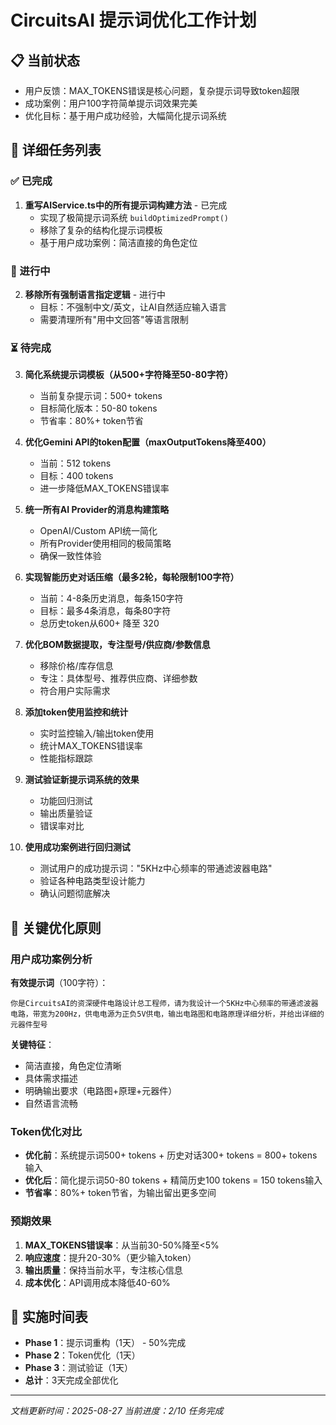 # CircuitsAI 提示词优化工作计划

## 📋 当前状态
- 用户反馈：MAX_TOKENS错误是核心问题，复杂提示词导致token超限
- 成功案例：用户100字符简单提示词效果完美
- 优化目标：基于用户成功经验，大幅简化提示词系统

## 🎯 详细任务列表

### ✅ 已完成
1. **重写AIService.ts中的所有提示词构建方法** - 已完成
   - 实现了极简提示词系统 `buildOptimizedPrompt()`
   - 移除了复杂的结构化提示词模板
   - 基于用户成功案例：简洁直接的角色定位

### 🔄 进行中
2. **移除所有强制语言指定逻辑** - 进行中
   - 目标：不强制中文/英文，让AI自然适应输入语言
   - 需要清理所有"用中文回答"等语言限制

### ⏳ 待完成
3. **简化系统提示词模板（从500+字符降至50-80字符）**
   - 当前复杂提示词：500+ tokens
   - 目标简化版本：50-80 tokens
   - 节省率：80%+ token节省

4. **优化Gemini API的token配置（maxOutputTokens降至400）**
   - 当前：512 tokens
   - 目标：400 tokens
   - 进一步降低MAX_TOKENS错误率

5. **统一所有AI Provider的消息构建策略**
   - OpenAI/Custom API统一简化
   - 所有Provider使用相同的极简策略
   - 确保一致性体验

6. **实现智能历史对话压缩（最多2轮，每轮限制100字符）**
   - 当前：4-8条历史消息，每条150字符
   - 目标：最多4条消息，每条80字符
   - 总历史token从600+ 降至 320

7. **优化BOM数据提取，专注型号/供应商/参数信息**
   - 移除价格/库存信息
   - 专注：具体型号、推荐供应商、详细参数
   - 符合用户实际需求

8. **添加token使用监控和统计**
   - 实时监控输入/输出token使用
   - 统计MAX_TOKENS错误率
   - 性能指标跟踪

9. **测试验证新提示词系统的效果**
   - 功能回归测试
   - 输出质量验证
   - 错误率对比

10. **使用成功案例进行回归测试**
    - 测试用户的成功提示词："5KHz中心频率的带通滤波器电路"
    - 验证各种电路类型设计能力
    - 确认问题彻底解决

## 🎯 关键优化原则

### 用户成功案例分析
**有效提示词**（100字符）：
```
你是CircuitsAI的资深硬件电路设计总工程师，请为我设计一个5KHz中心频率的带通滤波器电路，带宽为200Hz，供电电源为正负5V供电，输出电路图和电路原理详细分析，并给出详细的元器件型号
```

**关键特征**：
- 简洁直接，角色定位清晰
- 具体需求描述
- 明确输出要求（电路图+原理+元器件）
- 自然语言流畅

### Token优化对比
- **优化前**：系统提示词500+ tokens + 历史对话300+ tokens = 800+ tokens输入
- **优化后**：简化提示词50-80 tokens + 精简历史100 tokens = 150 tokens输入
- **节省率**：80%+ token节省，为输出留出更多空间

### 预期效果
1. **MAX_TOKENS错误率**：从当前30-50%降至<5%
2. **响应速度**：提升20-30%（更少输入token）
3. **输出质量**：保持当前水平，专注核心信息
4. **成本优化**：API调用成本降低40-60%

## 📝 实施时间表
- **Phase 1**：提示词重构（1天） - 50%完成
- **Phase 2**：Token优化（1天）
- **Phase 3**：测试验证（1天）
- **总计**：3天完成全部优化

---
*文档更新时间：2025-08-27*
*当前进度：2/10 任务完成*